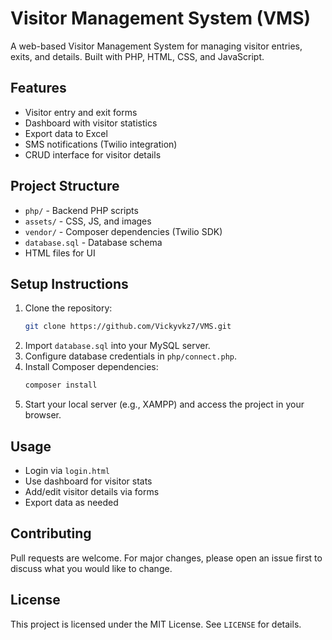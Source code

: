 # Visitor Management System (VMS)

A web-based Visitor Management System for managing visitor entries, exits, and details. Built with PHP, HTML, CSS, and JavaScript.

## Features
- Visitor entry and exit forms
- Dashboard with visitor statistics
- Export data to Excel
- SMS notifications (Twilio integration)
- CRUD interface for visitor details

## Project Structure
- `php/` - Backend PHP scripts
- `assets/` - CSS, JS, and images
- `vendor/` - Composer dependencies (Twilio SDK)
- `database.sql` - Database schema
- HTML files for UI

## Setup Instructions
1. Clone the repository:
   ```sh
   git clone https://github.com/Vickyvkz7/VMS.git
   ```
2. Import `database.sql` into your MySQL server.
3. Configure database credentials in `php/connect.php`.
4. Install Composer dependencies:
   ```sh
   composer install
   ```
5. Start your local server (e.g., XAMPP) and access the project in your browser.

## Usage
- Login via `login.html`
- Use dashboard for visitor stats
- Add/edit visitor details via forms
- Export data as needed

## Contributing
Pull requests are welcome. For major changes, please open an issue first to discuss what you would like to change.

## License
This project is licensed under the MIT License. See `LICENSE` for details.
